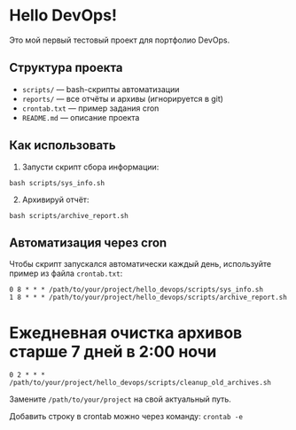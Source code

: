 # Hello DevOps!
Это мой первый тестовый проект для портфолио DevOps.

## Структура проекта

- `scripts/` — bash-скрипты автоматизации
- `reports/` — все отчёты и архивы (игнорируется в git)
- `crontab.txt` — пример задания cron
- `README.md` — описание проекта

## Как использовать

1. Запусти скрипт сбора информации:
```
bash scripts/sys_info.sh
```

2. Архивируй отчёт:
```
bash scripts/archive_report.sh
```

## Автоматизация через cron
Чтобы скрипт запускался автоматически каждый день, используйте пример из файла `crontab.txt`:

```
0 8 * * * /path/to/your/project/hello_devops/scripts/sys_info.sh
1 8 * * * /path/to/your/project/hello_devops/scripts/archive_report.sh
```
# Ежедневная очистка архивов старше 7 дней в 2:00 ночи
```
0 2 * * * /path/to/your/project/hello_devops/scripts/cleanup_old_archives.sh
```

Замените `/path/to/your/project` на свой актуальный путь.

Добавить строку в crontab можно через команду: 
```crontab -e```
